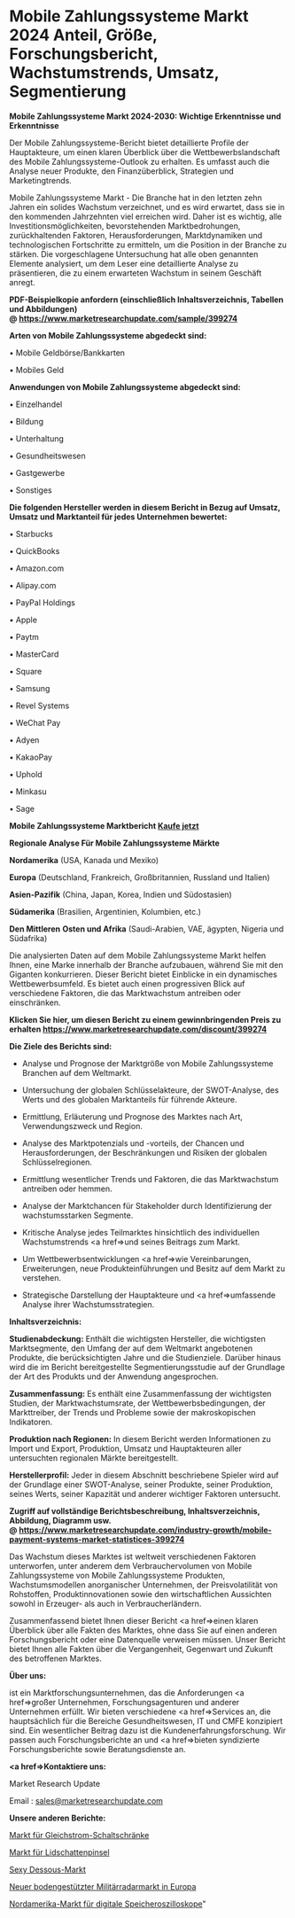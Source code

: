 # Mobile Zahlungssysteme Markt 2024 Anteil, Größe, Forschungsbericht, Wachstumstrends, Umsatz, Segmentierung

<strong>Mobile Zahlungssysteme Markt 2024-2030: Wichtige Erkenntnisse und Erkenntnisse</strong>

Der Mobile Zahlungssysteme-Bericht bietet detaillierte Profile der Hauptakteure, um einen klaren Überblick über die Wettbewerbslandschaft des Mobile Zahlungssysteme-Outlook zu erhalten. Es umfasst auch die Analyse neuer Produkte, den Finanzüberblick, Strategien und Marketingtrends.

Mobile Zahlungssysteme Markt - Die Branche hat in den letzten zehn Jahren ein solides Wachstum verzeichnet, und es wird erwartet, dass sie in den kommenden Jahrzehnten viel erreichen wird. Daher ist es wichtig, alle Investitionsmöglichkeiten, bevorstehenden Marktbedrohungen, zurückhaltenden Faktoren, Herausforderungen, Marktdynamiken und technologischen Fortschritte zu ermitteln, um die Position in der Branche zu stärken. Die vorgeschlagene Untersuchung hat alle oben genannten Elemente analysiert, um dem Leser eine detaillierte Analyse zu präsentieren, die zu einem erwarteten Wachstum in seinem Geschäft anregt.

<strong><b>PDF-Beispielkopie anfordern (einschließlich Inhaltsverzeichnis, Tabellen und Abbildungen) @ </b></strong><strong><a href=https://www.marketresearchupdate.com/sample/399274><strong>https://www.marketresearchupdate.com/sample/399274</u></a></strong></strong>

<strong>Arten von Mobile Zahlungssysteme abgedeckt sind:</strong>

• Mobile Geldbörse/Bankkarten

• Mobiles Geld

<strong>Anwendungen von Mobile Zahlungssysteme abgedeckt sind:</strong>

• Einzelhandel

• Bildung

• Unterhaltung

• Gesundheitswesen

• Gastgewerbe

• Sonstiges

<strong>Die folgenden Hersteller werden in diesem Bericht in Bezug auf Umsatz, Umsatz und Marktanteil für jedes Unternehmen bewertet:</strong>

• Starbucks

• QuickBooks

• Amazon.com

• Alipay.com

• PayPal Holdings

• Apple

• Paytm

• MasterCard

• Square

• Samsung

• Revel Systems

• WeChat Pay

• Adyen

• KakaoPay

• Uphold

• Minkasu

• Sage

<strong>Mobile Zahlungssysteme Marktbericht <a href=https://www.marketresearchupdate.com/buynow/399274>Kaufe jetzt</a></strong>

<strong>Regionale Analyse Für Mobile Zahlungssysteme Märkte</strong>

<strong>Nordamerika</strong> (USA, Kanada und Mexiko)

<strong>Europa</strong> (Deutschland, Frankreich, Großbritannien, Russland und Italien)

<strong>Asien-Pazifik</strong> (China, Japan, Korea, Indien und Südostasien)

<strong>Südamerika</strong> (Brasilien, Argentinien, Kolumbien, etc.)

<strong>Den Mittleren</strong> <strong>Osten und Afrika</strong> (Saudi-Arabien, VAE, ägypten, Nigeria und Südafrika)

Die analysierten Daten auf dem Mobile Zahlungssysteme Markt helfen Ihnen, eine Marke innerhalb der Branche aufzubauen, während Sie mit den Giganten konkurrieren. Dieser Bericht bietet Einblicke in ein dynamisches Wettbewerbsumfeld. Es bietet auch einen progressiven Blick auf verschiedene Faktoren, die das Marktwachstum antreiben oder einschränken.

<strong>Klicken Sie hier, um diesen Bericht zu einem gewinnbringenden Preis zu erhalten
</strong><strong><a href=https://www.marketresearchupdate.com/discount/399274>https://www.marketresearchupdate.com/discount/399274</b></u></strong></a>

<strong>Die Ziele des Berichts sind:</strong>

- Analyse und Prognose der Marktgröße von Mobile Zahlungssysteme Branchen auf dem Weltmarkt.

- Untersuchung der globalen Schlüsselakteure, der SWOT-Analyse, des Werts und des globalen Marktanteils für führende Akteure.

- Ermittlung, Erläuterung und Prognose des Marktes nach Art, Verwendungszweck und Region.

- Analyse des Marktpotenzials und -vorteils, der Chancen und Herausforderungen, der Beschränkungen und Risiken der globalen Schlüsselregionen.

- Ermittlung wesentlicher Trends und Faktoren, die das Marktwachstum antreiben oder hemmen.

- Analyse der Marktchancen für Stakeholder durch Identifizierung der wachstumsstarken Segmente.

- Kritische Analyse jedes Teilmarktes hinsichtlich des individuellen Wachstumstrends <a href=>und</a> seines Beitrags zum Markt.

- Um Wettbewerbsentwicklungen <a href=>wie</a> Vereinbarungen, Erweiterungen, neue Produkteinführungen und Besitz auf dem Markt zu verstehen.

- Strategische Darstellung der Hauptakteure und <a href=>umfas</a>sende Analyse ihrer Wachstumsstrategien.

<strong>Inhaltsverzeichnis:</strong>

<strong>Studienabdeckung:</strong> Enthält die wichtigsten Hersteller, die wichtigsten Marktsegmente, den Umfang der auf dem Weltmarkt angebotenen Produkte, die berücksichtigten Jahre und die Studienziele. Darüber hinaus wird die im Bericht bereitgestellte Segmentierungsstudie auf der Grundlage der Art des Produkts und der Anwendung angesprochen.

<strong>Zusammenfassung:</strong> Es enthält eine Zusammenfassung der wichtigsten Studien, der Marktwachstumsrate, der Wettbewerbsbedingungen, der Markttreiber, der Trends und Probleme sowie der makroskopischen Indikatoren.

<strong>Produktion nach Regionen:</strong> In diesem Bericht werden Informationen zu Import und Export, Produktion, Umsatz und Hauptakteuren aller untersuchten regionalen Märkte bereitgestellt.

<strong>Herstellerprofil:</strong> Jeder in diesem Abschnitt beschriebene Spieler wird auf der Grundlage einer SWOT-Analyse, seiner Produkte, seiner Produktion, seines Werts, seiner Kapazität und anderer wichtiger Faktoren untersucht.

<strong><b>Zugriff auf vollständige Berichtsbeschreibung, Inhaltsverzeichnis, Abbildung, Diagramm usw. @ </b></strong><strong><a href=https://www.marketresearchupdate.com/industry-growth/mobile-payment-systems-market-statistices-399274>https://www.marketresearchupdate.com/industry-growth/mobile-payment-systems-market-statistices-399274</a></strong>

Das Wachstum dieses Marktes ist weltweit verschiedenen Faktoren unterworfen, unter anderem dem Verbrauchervolumen von Mobile Zahlungssysteme von Mobile Zahlungssysteme Produkten, Wachstumsmodellen anorganischer Unternehmen, der Preisvolatilität von Rohstoffen, Produktinnovationen sowie den wirtschaftlichen Aussichten sowohl in Erzeuger- als auch in Verbraucherländern.

Zusammenfassend bietet Ihnen dieser Bericht <a href=>einen</a> klaren Überblick über alle Fakten des Marktes, ohne dass Sie auf einen anderen Forschungsbericht oder eine Datenquelle verweisen müssen. Unser Bericht bietet Ihnen alle Fakten über die Vergangenheit, Gegenwart und Zukunft des betroffenen Marktes.

<strong>Über uns:</strong>

 ist ein Marktforschungsunternehmen, das die Anforderungen <a href=>großer</a> Unternehmen, Forschungsagenturen und anderer Unternehmen erfüllt. Wir bieten verschiedene <a href=>Services</a> an, die hauptsächlich für die Bereiche Gesundheitswesen, IT und CMFE konzipiert sind. Ein wesentlicher Beitrag dazu ist die Kundenerfahrungsforschung. Wir passen auch Forschungsberichte an und <a href=>bieten</a> syndizierte Forschungsberichte sowie Beratungsdienste an.

<strong><a href=>Kontaktiere uns:</a></strong>

Market Research Update

Email : sales@marketresearchupdate.com

<strong>Unsere anderen Berichte:</strong>

<a href=https://www.linkedin.com/pulse/dc-switch-cabinet-market-analyzing-latest-developments>Markt für Gleichstrom-Schaltschränke</a>

<a href=https://www.linkedin.com/pulse/eyeshadow-brush-market-size-emerging-trends>Markt für Lidschattenpinsel</a>

<a href=https://www.linkedin.com/pulse/sexy-lingerie-market-report-2023-top-company-trends-future>Sexy Dessous-Markt</a>

<a href=https://www.linkedin.com/pulse/europe-new-ground-based-military-radar-market>Neuer bodengestützter Militärradarmarkt in Europa</a>

<a href=https://www.linkedin.com/pulse/north-america-digital-storage-oscilloscopes-market-2023>Nordamerika-Markt für digitale Speicheroszilloskope</a>"
